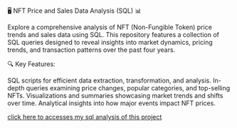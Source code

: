 🖥️ NFT Price and Sales Data Analysis (SQL) 📊

Explore a comprehensive analysis of NFT (Non-Fungible Token) price trends and sales data using SQL. This repository features a collection of SQL queries designed to reveal insights into market dynamics, pricing trends, and transaction patterns over the past four years.

🔍 Key Features:

SQL scripts for efficient data extraction, transformation, and analysis.
In-depth queries examining price changes, popular categories, and top-selling NFTs.
Visualizations and summaries showcasing market trends and shifts over time.
Analytical insights into how major events impact NFT prices.

[click here to accesses my sql analysis of this project](https://github.com/Shakti-analyst/NFT_SALES_DATA.ANALYSIS)
